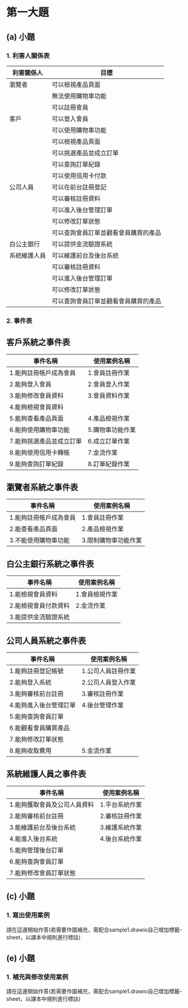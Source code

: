 # 第一大題 
## (a) 小題
### 1. 利害人關係表
|利害關係人|目標|
|-------|-----------|
|瀏覽者|可以檢視產品頁面|
||無法使用購物車功能|
||可以註冊會員|
|客戶|可以登入會員|
||可以使用購物車功能|
||可以檢視產品頁面|
||可以挑選產品並成立訂單|
||可以查詢訂單紀錄|
||可以使用信用卡付款|
|公司人員|可以在前台註冊登記|
||可以審核註冊資料|
||可以進入後台管理訂單|
||可以修改訂單狀態|
||可以查詢會員訂單並觀看會員購買的產品|
|白公主銀行|可以提供金流驗證系統|
|系統維護人員|可以維護前台及後台系統|
||可以審核註冊資料|
||可以進入後台管理訂單|
||可以修改訂單狀態|
||可以查詢會員訂單並觀看會員購買的產品|



### 2. 事件表

## 客戶系統之事件表

|事件名稱|使用案例名稱|
|-------|-----------|
|1.能夠註冊帳戶成為會員|1.會員註冊作業|
|2.能夠登入會員|2.會員登入作業|
|3.能夠修改會員資料|3.會員資料作業|
|4.能夠檢視會員資料||
|5.能夠查看產品頁面|4.產品檢視作業|
|6.能夠使用購物車功能|5.購物車功能作業|
|7.能夠挑選產品並成立訂單|6.成立訂單作業|
|8.能夠使用信用卡轉帳|7.金流作業|
|9.能夠查詢訂單紀錄|8.訂單紀錄作業|

## 瀏覽者系統之事件表

|事件名稱|使用案例名稱|
|-------|-----------|
|1.能夠註冊帳戶成為會員|1.會員註冊作業|
|2.能查看產品頁面|2.產品檢視作業|
|3.不能使用購物車功能|3.限制購物車功能作業|

## 白公主銀行系統之事件表

|事件名稱|使用案例名稱|
|-------|-----------|
|1.能檢視會員資料|1.會員檢視作業|
|2.能檢視會員付款資料|2.金流作業|
|3.能提供金流驗證系統||

## 公司人員系統之事件表

|事件名稱|使用案例名稱|
|-------|-----------|
|1.能夠註冊登記帳號|1.公司人員註冊作業|
|2.能夠登入系統|2.公司人員登入作業|
|3.能夠審核前台註冊|3.審核註冊作業|
|4.能夠進入後台管理訂單|4.後台管理作業|
|5.能夠查詢會員訂單||
|6.能觀看會員購買產品||
|7.能夠修改訂單狀態||
|8.能夠收取費用|5.金流作業|

## 系統維護人員之事件表

|事件名稱|使用案例名稱|
|-------|-----------|
|1.能夠獲取會員及公司人員資料|1.平台系統作業|
|2.能夠審核前台註冊|2.審核註冊作業|
|3.能維護前台及後台系統|3.維護系統作業|
|4.能進入後台系統|4.後台系統作業|
|5.能夠管理後台訂單||
|6.能夠查詢會員訂單||
|7.能夠修改會員訂單狀態||



## (c) 小題
### 1. 寫出使用案例
請在這邊開始作答(若需要作圖補充，需配合sample1.drawio自己增加標籤-sheet，以課本中規則進行標註)


## (e) 小題
### 1. 補充與修改使用案例
請在這邊開始作答(若需要作圖補充，需配合sample1.drawio自己增加標籤-sheet，以課本中規則進行標註)
